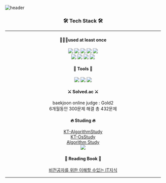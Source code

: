 ![header](https://capsule-render.vercel.app/api?type=waving&color=auto&height=200&section=header&text=Junobee25&fontSize=70&fontAlign=70&fontColor=fff)
<h3 align = "center"><strong>🛠️ Tech Stack 🛠️</strong></h3>
 
____

<div align="center">
<h4 align="center">👨🏻‍💻used at least once</h4>
</div>
<div align="center">
<img src="https://img.shields.io/badge/python-3776AB?style=flat-square&logo=python&logoColor=white"/>
<img src="https://img.shields.io/badge/HTML5-E34F26?style=flat-squared&logo=HTML5&logoColor=white" />
<img src="https://img.shields.io/badge/CSS3-1572B6?style=flat-square&logo=CSS3&logoColor=white"/>
<img src="https://img.shields.io/badge/JavaScript-F7DF1E?style=flat-square&logo=JavaScript&logoColor=white"/>
<img src="https://img.shields.io/badge/React-61DAFB?style=flat-square&logo=React&logoColor=white"/>
</div>

<div align="center">
<img src="https://img.shields.io/badge/MongoDB-47A248?style=flat-square&logo=MongoDB&logoColor=white"/>
<img src="https://img.shields.io/badge/Jupyter-F37626?style=flat-square&logo=Jupyter&logoColor=white"/>
<img src="https://img.shields.io/badge/Node.js-339933?style=flat-square&logo=Node.js&logoColor=white"/>
<img src="https://img.shields.io/badge/Express-000000?style=flat-square&logo=Express&logoColor=white"/>
</div>
 
<h4 align ="center">🔧 Tools 🔧</h4>
<div align ="center">
<img src="https://img.shields.io/badge/Github-181717?style=flat-square&logo=Github&logoColor=white"/>
<img src="https://img.shields.io/badge/Git-F05032?style=flat-square&logo=Git&logoColor=white"/>
<img src="https://img.shields.io/badge/Visual Studio Code-007ACC?style=flat-square&logo=Visual Studio Code&logoColor=white"/>
</div>

<h4 align="center">⚔️ Solved.ac ⚔️</h4>

<div align="center">
 
 baekjoon online judge : Gold2<br>
 6개월동안 300문제 해결 총 432문제

</div>

<h4 align="center">🔥 Studing 🔥</h4>
<div align ="center">
<a href="https://github.com/Junobee25/KT-AlgorithmStudy/tree/develop">KT-AlgorithmStudy</a>
</div>
<div align ="center">
<a href="https://github.com/Junobee25/OS-Study/tree/develop">KT-OsStudy</a>
</div>
<div align = "center">
<a href = "https://sustaining-nightshade-275.notion.site/Algorithm-ae171c01009b4f7d816efac139f2e0df">Algorithm Study</a>
</div>
<div align = "center">
<img src="https://img.shields.io/badge/SpringBoot-6DB33F?style=flat-square&logo=SpringBoot&logoColor=white"/>
</div>
<h4 align="center">📘 Reading Book 📘</h4>
  
<div align="center">
<a href="https://www.coupang.com/vp/products/1832148931?itemId=3116209690&vendorItemId=71103933866&src=1042503&spec=10304982&addtag=400&ctag=1832148931&lptag=10304982I3116209690&itime=20230103145741&pageType=PRODUCT&pageValue=1832148931&wPcid=16709852098778893272789&wRef=&wTime=20230103145741&redirect=landing&gclid=Cj0KCQiAnsqdBhCGARIsAAyjYjRbQpy0tnLStNNlL2pt-w1GfHFa0GNXO5BGBMApRTqtVpJscpUhq9waAhA_EALw_wcB&campaignid=18626086777&adgroupid=&isAddedCart=">비전공자를 위한 이해할 수있는 IT지식</a>
</div>

___


 
